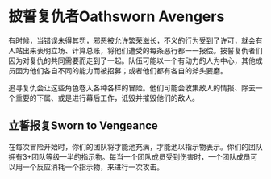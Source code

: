 # 披誓复仇者Oathsworn Avengers

有时候，当错误未得其罚，邪恶被允许繁荣滋长，不义的行为受到了许可，就会有人站出来表明立场、计算总账，将他们遭受的每条恶行都一一报偿。披誓复仇者们因为对复仇的共同需要而走到了一起。队伍可能以一个有动力的人为中心，其他成员因为他们各自不同的能力而被招募；或者他们都有各自的斧头要磨。

追寻复仇会让这些角色卷入各种各样的冒险。他们可能会收集敌人的情报、除去一个重要的下属、或是进行幕后工作，诋毁并摧毁他们的敌人。

## 立誓报复Sworn to Vengeance

在每次冒险开始时，你们的团队将才能池充满，才能池以指示物表示。你们的团队拥有3+团队等级一半的指示物。每当一个团队成员受到伤害时，一个团队成员可以用一个反应消耗一个指示物，来进行一次攻击。
